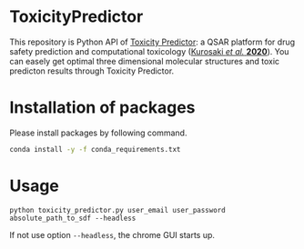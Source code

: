 # ToxicityPredictor
This repository is Python API of [Toxicity Predictor](http://mmi-03.my-pharm.ac.jp/tox1/prediction_groups/new): a QSAR platform for drug safety prediction and computational toxicology ([Kurosaki *et al.* **2020**](https://pubmed.ncbi.nlm.nih.gov/33113912/)). You can easely get optimal three dimensional molecular structures and toxic predicton results through Toxicity Predictor.

# Installation of packages
Please install packages by following command.
```bash
conda install -y -f conda_requirements.txt
```
# Usage
```
python toxicity_predictor.py user_email user_password absolute_path_to_sdf --headless
```
If not use option ```--headless```, the chrome GUI starts up.
